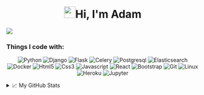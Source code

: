 <h1 align="center"><img src="https://raw.githubusercontent.com/iampavangandhi/iampavangandhi/master/gifs/Hi.gif" width="30px">Hi, I'm Adam</h1>

![](https://visitor-badge.glitch.me/badge?page_id=AdamMisiak.AdamMisiak)

<h3>Things I code with:</h3>
<p align="center">
  <img alt="Python" src="https://img.shields.io/badge/-Python-2285b3?style=flat-square&logo=python&logoColor=white" />
  <img alt="Django" src="https://img.shields.io/badge/Django-135428?style=flat-square&logo=django&logoColor=white" /> 
  <img alt="Flask" src="https://img.shields.io/badge/Flask-838485?style=flat-square&logo=flask&logoColor=white" /> 
  <img alt="Celery" src="https://img.shields.io/badge/Celery-79BF48?style=flat-square&logo=celery&logoColor=white" /> 
  <img alt="Postgresql" src="https://img.shields.io/badge/-Postgresql-247a9c?style=flat-square&logo=Postgresql&logoColor=white" />
  <img alt="Elasticsearch" src="https://img.shields.io/badge/-Elasticsearch-28C6AA?style=flat-square&logo=Elasticsearch&logoColor=white" />
  <img alt="Docker" src="https://img.shields.io/badge/-Docker-46a2f1?style=flat-square&logo=docker&logoColor=white" />
  <img alt="Html5" src="https://img.shields.io/badge/-HTML5-E34F26?style=flat-square&logo=html5&logoColor=white" />
  <img alt="Css3" src="https://img.shields.io/badge/-CSS3-1572B6?style=flat-square&logo=css3&logoColor=white"/>
  <img alt="Javascript" src="https://img.shields.io/badge/-Javascript-ECD53E?style=flat-square&logo=Javascript&logoColor=white" />
  <img alt="React" src="https://img.shields.io/badge/-React-61DBFB?style=flat-square&logo=React&logoColor=white" />
  <img alt="Bootstrap" src="https://img.shields.io/badge/-Bootstrap-6b3b9c?style=flat-square&logo=bootstrap&logoColor=white" />
  <img alt="Git" src="https://img.shields.io/badge/-Git-F05032?style=flat-square&logo=git&logoColor=white" />
  <img alt="Linux" src="https://img.shields.io/badge/-Linux-e0a731?style=flat-square&logo=Linux&logoColor=white" />
  <img alt="Heroku" src="https://img.shields.io/badge/-Heroku-430098?style=flat-square&logo=heroku&logoColor=white" />
  <img alt="Jupyter" src="https://img.shields.io/badge/-Jupyter-e89235?style=flat-square&logo=Jupyter&logoColor=white" />
</p>


<details>
<summary>📈 My GitHub Stats</summary>

<a href="https://github.com/AdamMisiak/AdamMisiak">
  <img align="center" src="https://github-readme-stats.vercel.app/api/top-langs/?username=AdamMisiak&hide=c,&title_color=ffffff&text_color=c9cacc&icon_color=2bbc8a&bg_color=1d1f21" />
</a>
<a href="https://github.com/AdamMisiak/AdamMisiak">
  <img align="center" src="https://github-readme-stats.vercel.app/api?username=AdamMisiak&show_icons=true&line_height=27&count_private=true&title_color=ffffff&text_color=c9cacc&icon_color=2bbc8a&bg_color=1d1f21" alt="AdamMisiak's GitHub Stats" />
</a>
</details>
